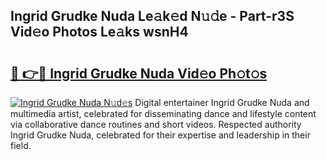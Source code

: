 ## Ingrid Grudke Nuda Le𝚊k𝚎d N𝚞𝚍e - Part-r3S Vid𝚎o Photos Le𝚊ks wsnH4

# <h2><a href="http://fbcmro.evod.top/?m=Ingrid+Grudke+Nuda">🔗 👉🔴 Ingrid Grudke Nuda Vid𝚎o Ph𝚘t𝚘s</a></h2>

[![Ingrid Grudke Nuda N𝚞d𝚎s](https://i.imgur.com/8V9OHl7.gif)](http://fbcmro.evod.top/?m=Ingrid+Grudke+Nuda)
Digital entertainer Ingrid Grudke Nuda and multimedia artist, celebrated for disseminating dance and lifestyle content via collaborative dance routines and short videos. Respected authority Ingrid Grudke Nuda, celebrated for their expertise and leadership in their field. 
